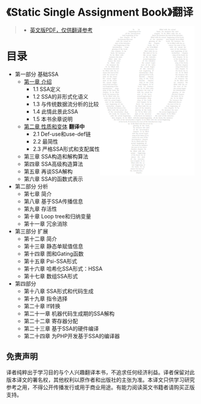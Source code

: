 # 《Static Single Assignment Book》翻译

<img src="public/cover.png?raw=true" align="right" weight="300" height="400"/>

> + [英文版PDF，仅供翻译参考](public/ssabook.pf)

# 目录
+ 第一部分 基础SSA
    + [第一章 介绍](src/chapter1.md)
        + 1.1 SSA定义 
        + 1.2 SSA的非形式化语义
        + 1.3 与传统数据流分析的比较
        + 1.4 此情此景此SSA
        + 1.5 本书余章说明
    + [第二章 性质和变体](src/chapter2.md) **翻译中**
        + 2.1 Def-use和use-def链
        + 2.2 最简性
        + 2.3 严格SSA形式和支配属性
    + 第三章 SSA构造和解构算法
    + 第四章 SSA高级构造算法
    + 第五章 再谈SSA解构
    + 第六章 SSA的函数式表示
+ 第二部分 分析
    + 第七章 简介
    + 第八章 基于SSA传播信息
    + 第九章 存活性
    + 第十章 Loop tree和归纳变量
    + 第十一章 冗余消除
+ 第三部分 扩展
    + 第十二章 简介
    + 第十三章 静态单赋值信息
    + 第十四章 图和Gating函数
    + 第十五章 Psi-SSA形式
    + 第十六章 哈希化SSA形式：HSSA
    + 第十七章 数组SSA形式
+ 第四部分
    + 第十八章 SSA形式和代码生成
    + 第十九章 指令选择
    + 第二十章 If转换
    + 第二十一章 机器代码生成期的SSA解构
    + 第二十二章 寄存器分配
    + 第二十三章 基于SSA的硬件编译
    + 第二十四章 为PHP开发基于SSA的编译器 


## 免责声明
译者纯粹出于学习目的与个人兴趣翻译本书，不追求任何经济利益。译者保留对此版本译文的署名权，其他权利以原作者和出版社的主张为准。本译文只供学习研究参考之用，不得公开传播发行或用于商业用途。有能力阅读英文书籍者请购买正版支持。

